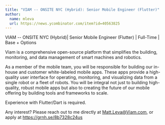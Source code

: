 ```yaml
---
title: "VIAM -- ONSITE NYC (Hybrid): Senior Mobile Engineer (Flutter)"
author:
  name: mleva
  url: https://news.ycombinator.com/item?id=40563825
---
```

VIAM -- ONSITE NYC (Hybrid)| Senior Mobile Engineer (Flutter) | Full-Time | Base + Options

Viam is a comprehensive open-source platform that simplifies the building, monitoring, and data management of smart machines and robotics.

As a member of the mobile team, you will be responsible for building our in-house and customer white-labeled mobile apps. These apps provide a high-quality user interface for operating, monitoring, and visualizing data from a single robot or a fleet of robots. You will be integral not just to building high-quality, robust mobile apps but also to creating the future of our mobile offering by building tools and frameworks to scale.

Experience with Flutter&#x2F;Dart is required.

Any interest? Please reach out to me directly at Matt.Leva@Viam.com, or apply at <a href="https:&#x2F;&#x2F;grnh.se&#x2F;8b7328c24us" rel="nofollow">https:&#x2F;&#x2F;grnh.se&#x2F;8b7328c24us</a>
